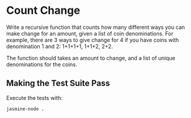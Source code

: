 # Count Change

Write a recursive function that counts how many different ways you can make change for an amount, given a list of coin denominations. For example, there are 3 ways to give change for 4 if you have coins with denomination 1 and 2: 1+1+1+1, 1+1+2, 2+2.

The function should takes an amount to change, and a list of unique denominations for the coins.

## Making the Test Suite Pass

Execute the tests with:

    jasmine-node .
